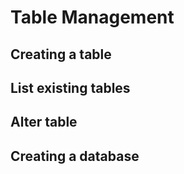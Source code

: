 # Table Management

## Creating a table

## List existing tables

## Alter table

## Creating a database

